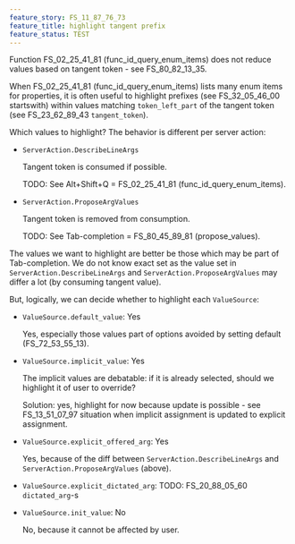 ```yaml
---
feature_story: FS_11_87_76_73
feature_title: highlight tangent prefix
feature_status: TEST
---
```


Function FS_02_25_41_81 (func_id_query_enum_items) does not reduce values based on tangent token - see FS_80_82_13_35.

When FS_02_25_41_81 (func_id_query_enum_items) lists many enum items for properties,
it is often useful to highlight prefixes (see FS_32_05_46_00 startswith) within values
matching `token_left_part` of the tangent token (see FS_23_62_89_43 `tangent_token`).

Which values to highlight?
The behavior is different per server action:

*   `ServerAction.DescribeLineArgs`

    Tangent token is consumed if possible.

    TODO: See Alt+Shift+Q = FS_02_25_41_81 (func_id_query_enum_items).

*   `ServerAction.ProposeArgValues`

    Tangent token is removed from consumption.

    TODO: See Tab-completion = FS_80_45_89_81 (propose_values).

The values we want to highlight are better be those which may be part of Tab-completion.
We do not know exact set as the value set in `ServerAction.DescribeLineArgs` and `ServerAction.ProposeArgValues`
may differ a lot (by consuming tangent value).

But, logically, we can decide whether to highlight each `ValueSource`:

*   `ValueSource.default_value`: Yes

    Yes, especially those values part of options avoided by setting default (FS_72_53_55_13).

*   `ValueSource.implicit_value`: Yes

    The implicit values are debatable: if it is already selected, should we highlight it of user to override?

    Solution: yes, highlight for now because update is possible - see FS_13_51_07_97 situation when
    implicit assignment is updated to explicit assignment.

*   `ValueSource.explicit_offered_arg`: Yes

    Yes, because of the diff between `ServerAction.DescribeLineArgs` and `ServerAction.ProposeArgValues` (above).

*   `ValueSource.explicit_dictated_arg`: TODO: FS_20_88_05_60 `dictated_arg`-s

*   `ValueSource.init_value`: No

    No, because it cannot be affected by user.
